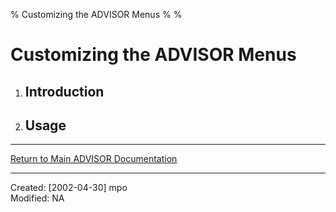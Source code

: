 % Customizing the ADVISOR Menus
% 
% 

Customizing the ADVISOR Menus
=============================

1.  Introduction
    ------------

2.  Usage
    -----

* * * * *

[Return to Main ADVISOR Documentation](advisor_doc.htm)

* * * * *

Created: [2002-04-30] mpo\
 Modified: NA
